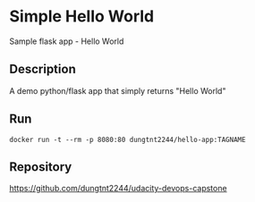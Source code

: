 # Simple Hello World

Sample flask app - Hello World

## Description

A demo python/flask app that simply returns "Hello World"

## Run

`docker run -t --rm -p 8080:80 dungtnt2244/hello-app:TAGNAME`

## Repository

<https://github.com/dungtnt2244/udacity-devops-capstone>